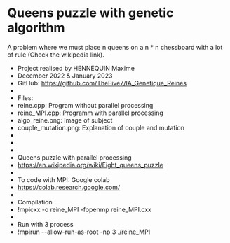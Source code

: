 # Queens puzzle with genetic algorithm
A problem where we must place n queens on a n * n chessboard with a lot of rule (Check the wikipedia link). 

* Project realised by HENNEQUIN Maxime
* December 2022 & January 2023
* GitHub: https://github.com/TheFive7/IA_Genetique_Reines
*
* Files:
* reine.cpp: Program without parallel processing
* reine_MPI.cpp: Programm with parallel processing
* algo_reine.png: Image of subject
* couple_mutation.png: Explanation of couple and mutation
*
*
*
* Queens puzzle with parallel processing
* https://en.wikipedia.org/wiki/Eight_queens_puzzle
*
* To code with MPI: Google colab
* https://colab.research.google.com/
*
* Compilation
* !mpicxx -o reine_MPI -fopenmp reine_MPI.cxx
*
* Run with 3 process
* !mpirun --allow-run-as-root -np 3 ./reine_MPI
